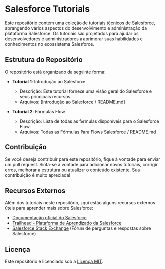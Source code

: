 # Salesforce Tutorials

Este repositório contém uma coleção de tutoriais técnicos de Salesforce, abrangendo vários aspectos do desenvolvimento e administração da plataforma Salesforce. Os tutoriais são projetados para ajudar os desenvolvedores e administradores a aprimorar suas habilidades e conhecimentos no ecossistema Salesforce.

## Estrutura do Repositório

O repositório está organizado da seguinte forma:

- **Tutorial 1**: Introdução ao Salesforce
  - Descrição: Este tutorial fornece uma visão geral do Salesforce e seus principais recursos.
  - Arquivos: [Introdução ao Salesforce / README.md]

- **Tutorial 2**: Fórmulas Flow
  - Descrição: Lista de todas as fórmulas disponíveis para o Salesforce Flow.
  - Arquivos: [Todas as Fórmulas Para Flows Salesforce / README.md](https://github.com/luisbritoeverymind/tutoriais/tree/main/Todas%20as%20F%C3%B3rmulas%20Para%20Flows%20Salesforce)

## Contribuição

Se você deseja contribuir para este repositório, fique à vontade para enviar um pull request. Sinta-se à vontade para adicionar novos tutoriais, corrigir erros, melhorar a estrutura ou atualizar o conteúdo existente. Sua contribuição é muito apreciada!

## Recursos Externos

Além dos tutoriais neste repositório, aqui estão alguns recursos externos úteis para aprender mais sobre Salesforce:

- [Documentação oficial do Salesforce](https://developer.salesforce.com/docs)
- [Trailhead - Plataforma de Aprendizado da Salesforce](https://trailhead.salesforce.com)
- [Salesforce Stack Exchange](https://salesforce.stackexchange.com) (Fórum de perguntas e respostas sobre Salesforce)

## Licença

Este repositório é licenciado sob a [Licença MIT](LICENSE).
